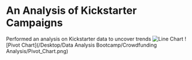 # An Analysis of Kickstarter Campaigns
Performed an analysis on Kickstarter data to uncover trends
![Line Chart](/Desktop/Data_Analysis_Bootcamp/Crowdfunding_Analysis/Line_Chart)
![Pivot Chart](/Desktop/Data Analysis Bootcamp/Crowdfunding Analysis/Pivot_Chart.png)

